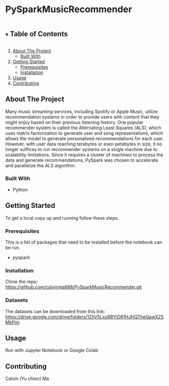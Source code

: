 # PySparkMusicRecommender
 
<!-- TABLE OF CONTENTS -->
<details open="open">
  <summary><h2 style="display: inline-block">Table of Contents</h2></summary>
  <ol>
    <li>
      <a href="#about-the-project">About The Project</a>
      <ul>
        <li><a href="#built-with">Built With</a></li>
      </ul>
    </li>
    <li>
      <a href="#getting-started">Getting Started</a>
      <ul>
        <li><a href="#prerequisites">Prerequisites</a></li>
        <li><a href="#installation">Installation</a></li>
      </ul>
    </li>
    <li><a href="#usage">Usage</a></li>
    <li><a href="#contributing">Contributing</a></li>
  </ol>
</details>


<!-- ABOUT THE PROJECT -->
## About The Project

Many music streaming services, including Spotify or Apple Music, utilize recommendation systems in order to provide users with content that they might enjoy based on their previous listening history. One popular recommender system is called the Alternating Least Squares (ALS), which uses matrix factorization to generate user and song representations, which allows the model to generate personalized recommendations for each user. However, with user data reaching terabytes or even petabytes in size, it no longer suffices to run recommender systems on a single machine due to scalability limitations. Since it requires a cluster of machines to process the data and generate recommendations, PySpark was chosen to accelerate and parallelize the ALS algorithm.

### Built With

* []()Python


<!-- GETTING STARTED -->
## Getting Started

To get a local copy up and running follow these steps.

### Prerequisites

This is a list of packages that need to be installed before the notebook can be run.
* pyspark


### Installation

Clone the repo: https://github.com/calvinma888/PySparkMusicRecommender.git

### Datasets
The datasets can be downloaded from this link: https://drive.google.com/drive/folders/1ZhV5LxuRBYiD81HJHQTheQawXZ5MkPim

<!-- USAGE EXAMPLES -->
## Usage

Run with Jupyter Notebook or Google Colab


<!-- CONTRIBUTING -->
## Contributing

Calvin (Yu chien) Ma

